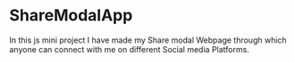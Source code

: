 # ShareModalApp
In this js mini project I have made my Share modal Webpage through which anyone can connect with me on different Social media Platforms.
